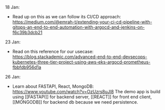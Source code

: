 18 Jan:
- Read up on this as we can follow its CI/CD approach:
	 https://medium.com/@emrah-t/extending-your-ci-cd-pipeline-with-gitops-an-end-to-end-automation-with-argocd-and-jenkins-on-f6c39b3dcb21

23 Jan:
- Read on this reference for our usecase: 
	https://blog.stackademic.com/advanced-end-to-end-devsecops-kubernetes-three-tier-project-using-aws-eks-argocd-prometheus-fbbfdb956d1a

26 Jan:
- Learn about FASTAPI, React, MongoDB:
	https://www.youtube.com/watch?v=OzUzrs8uJl8
	The demo app is build using [[FASTAPI]] for backend server, [[REACT]] for front end client, [[MONGODB]] for backend db because we need persistence.

